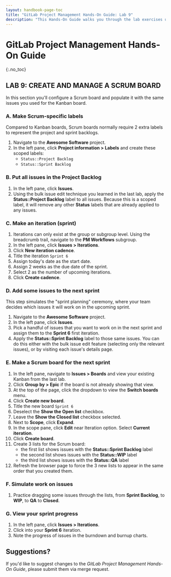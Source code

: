 ```yaml
---
layout: handbook-page-toc
title: "GitLab Project Management Hands-On Guide: Lab 9"
description: "This Hands-On Guide walks you through the lab exercises used in the GitLab Project Management course."
---
```

# GitLab Project Management Hands-On Guide
{:.no_toc}

## LAB 9: CREATE AND MANAGE A SCRUM BOARD

In this section you'll configure a Scrum board and populate it with the same issues you used for the Kanban board.

### A. Make Scrum-specific labels

Compared to Kanban boards, Scrum boards normally require 2 extra labels to represent the project and sprint backlogs.

1. Navigate to the **Awesome Software** project.
1. In the left pane, click **Project information > Labels** and create these scoped labels:
   - `Status::Project Backlog`
   - `Status::Sprint Backlog`

### B. Put all issues in the Project Backlog

1. In the left pane, click **Issues**. 
1. Using the bulk issue edit technique you learned in the last lab, apply the **Status::Project Backlog** label to all issues. Because this is a scoped label, it will remove any other **Status** labels that are already applied to any issues.

### C. Make an iteration (sprint)

1. Iterations can only exist at the group or subgroup level. Using the breadcrumb trail, navigate to the **PM Workflows** subgroup. 
1. In the left pane, click **Issues > Iterations**. 
1. Click **New iteration cadence**. 
1. Title the iteration `Sprint 6` 
1. Assign today's date as the start date. 
1. Assign 2 weeks as the due date of the sprint.
1. Select 2 as the number of upcoming iterations.
1. Click **Create cadence**.

### D. Add some issues to the next sprint

This step simulates the "sprint planning" ceremony, where your team decides which issues it will work on in the upcoming sprint.

1. Navigate to the **Awesome Software** project.
1. In the left pane, click **Issues**.
1. Pick a handful of issues that you want to work on in the next sprint and assign them to the **Sprint 6** first iteration.
1. Apply the **Status::Sprint Backlog** label to those same issues. You can do this either with the bulk issue edit feature (selecting only the relevant issues), or by visiting each issue's details page.

### E. Make a Scrum board for the next sprint

1. In the left pane, navigate to **Issues > Boards** and view your existing Kanban from the last lab. 
1. Click **Group by > Epic** if the board is not already showing that view.
1. At the top of the page, click the dropdown to view the **Switch boards** menu.
1. Click **Create new board**. 
1. Title the new board `Sprint 6`
1. Deselect the **Show the Open list** checkbox.
1. Leave the **Show the Closed list** checkbox selected.
1. Next to **Scope**, click **Expand**.
1. In the scope pane, click **Edit** near Iteration option. Select **Current iteration**.
1. Click **Create board**.
1. Create 3 lists for the Scrum board:
   - the first list shows issues with the **Status::Sprint Backlog** label
   - the second list shows issues with the **Status::WIP** label
   - the third list shows issues with the **Status::QA** label
1. Refresh the browser page to force the 3 new lists to appear in the same order that you created them.

### F. Simulate work on issues
1. Practice dragging some issues through the lists, from **Sprint Backlog**, to **WIP**, to **QA** to **Closed**.
   
### G. View your sprint progress

1. In the left pane, click **Issues > Iterations**.
1. Click into your **Sprint 6** iteration.
1. Note the progress of issues in the burndown and burnup charts.


## Suggestions?

If you'd like to suggest changes to the *GitLab Project Management Hands-On Guide*, please submit them via merge request.
